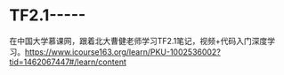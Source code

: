 # TF2.1-----
在中国大学慕课网，跟着北大曹健老师学习TF2.1笔记，视频+代码入门深度学习。https://www.icourse163.org/learn/PKU-1002536002?tid=1462067447#/learn/content
